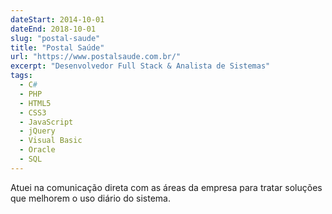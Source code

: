 ```yaml
---
dateStart: 2014-10-01
dateEnd: 2018-10-01
slug: "postal-saude"
title: "Postal Saúde"
url: "https://www.postalsaude.com.br/"
excerpt: "Desenvolvedor Full Stack & Analista de Sistemas"
tags:
  - C#
  - PHP
  - HTML5
  - CSS3
  - JavaScript
  - jQuery
  - Visual Basic
  - Oracle
  - SQL
---
```


Atuei na comunicação direta com as áreas da empresa para tratar soluções que melhorem o uso diário do sistema.